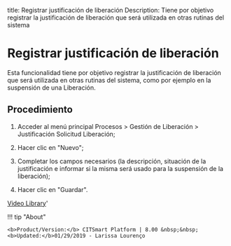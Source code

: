 title: Registrar justificación de liberación
Description: Tiene por objetivo registrar la justificación de liberación que será utilizada en otras rutinas del sistema 
# Registrar justificación de liberación

Esta funcionalidad tiene por objetivo registrar la justificación de liberación que será utilizada en otras rutinas del sistema, como por ejemplo en la suspensión de una Liberación.

Procedimiento
-------------

1.  Acceder al menú principal Procesos \> Gestión de Liberación \> Justificación
    Solicitud Liberación;

2.  Hacer clic en "Nuevo";

3.  Completar los campos necesarios (la descripción, situación de la
    justificación e informar si la misma será usado para la suspensión de la
    liberación);

4.  Hacer clic en "Guardar".

<i class='fa fa-youtube-play  fa-2x' style='color:#97ce17;vertical-align: middle;'> </i> [Video Library](https://www.youtube.com/playlist?list=PLB5qK2uzf2RPdiRF4nIuCkAvXedNFV-af)'

!!! tip "About"

    <b>Product/Version:</b> CITSmart Platform | 8.00 &nbsp;&nbsp;
    <b>Updated:</b>01/29/2019 - Larissa Lourenço

